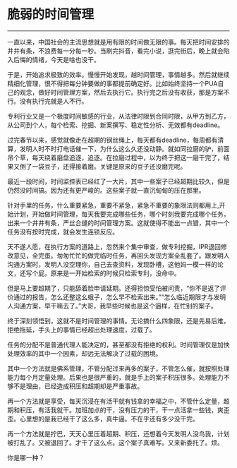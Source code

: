 # 脆弱的时间管理


---

一直以来，中国社会的主流思想就是用有限的时间做无限的事。每天把时间安排的井井有条，不浪费每一分每一秒。当刷完抖音，看完小说，逛完街后，晚上就会陷入后悔的情绪，今天是啥也没干。

于是，开始追求极致的效率。慢慢开始发现，越时间管理，事情越多。然后就继续精细化管理，恨不得把每分钟要做的事都提前确定好。比如始终坚持一个PUA自己的观念，做好时间管理方案，然后去执行它。执行完之后没有收获，那是方案不行。没有执行完就是人不行。

专利行业又是一个极度时间敏感的行业，从法律时限到合同时限，从甲方到乙方，从公司到个人，每个检索、挖掘、新案撰写、稳定性分析、无效都有deadline。

过完春节以来，感觉就像走在超期的钢丝绳上，每天都有deadline，每周都有清算，发明人时不时打电话催一下，为什么这么久还没动静。就如同拉磨的驴，前面吊个草，每天绕着磨盘追逐，追逐。在拉磨过程中，以为终于把这一磨干完了，结果又倒了一袋豆子，还得接着磨。关键是原来的豆子还没磨完呢。

最近一段时间，时间监控表已经红了一大片，其中一些案子已经超期比较久，但是仍然没时间搞。因为还有更严峻的。这些案子就一直沉甸甸的压在那里。

针对手里的任务，什么重要紧急，重要不紧急，紧急不重要的象限法则都用上,开始计划，开始做时间管理，每天我要完成哪些任务，哪个时刻我要完成哪个任务，出来一个井井有条，严丝合缝的时间管理方案。这就使得不能出一点错，其中一个任务没有按时完成，就会发生连锁反应。

天不遂人愿，在执行方案的道路上，忽然来个集中审查，做专利挖掘，IPR退回修改意见，全完蛋。匆匆忙忙的做完临时任务，再回头发现方案全乱套了。跟发明人沟通方案时，发明人没空理你，自己去查资料，发现卧槽，这他妈一模一样的论文，还写个屁。原来是一开始检索的时候只检索专利，没命中。

但是马上要超期了，只能舔着脸申请延期。还得担惊受怕被问责，“你不是返了评价通过的报告，怎么还整这幺蛾子，怎么早不检索出来。”“怎么临近期限才与发明人沟通方案，早干嘛去了。”大哥，我早些时候也是这个逼样，在忙别的案子。

终于深刻领悟到，这就不是时间管理的事情。无论搞什么四象限，还是先易后难，拒绝拖延，手头上的事情已经超出处理速度，过载了。

任务的分配不是普通代理人能决定的，甚至都没有拒绝的权利。时间管理仅是加快处理效率的其中一个因素，却远无法解决了过载的困境。

其中一个方法就是佛系管理，不管分配过来再多的案子，不管怎么催，就按照处理能力每个月定量处理。后果也是很严重的，就是手上的案子积压很多。处理能力不够不是理由，已经造成积压和超期却是严重事故。

再一个方法就是享受，每天沉浸在有活干就有钱拿的幸福之中，不管什么定量，超期和积压，有活我就干。加班加点的干，没有压力的干，干一点活拿一些钱，爽歪歪。心里想的是我已经干了这么多，真牛逼。不在乎还有多少没干完。

再一个方法就是拧巴，天天心里压着超期、积压，还想着今天发明人没鸟我，计划被打乱了。又被退回了。才干了这么点。这个案子真难写。又来新委托了。烦。

你是哪一种？
